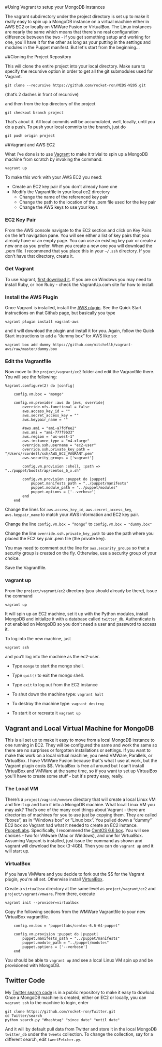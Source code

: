 
#Using Vagrant to setup your MongoDB instances

The vagrant subdirectory under the project directory is set up to make it really easy to spin up a MongoDB instance on a virtual machine either in AWS EC2 or locally on VMWare Fusion or VirtualBox. The Linux instances are nearly the same which means that there's no real configuration difference between the two - if you get something setup and working for one, you'll have it for the other as long as your putting in the settings and modules in the Puppet manifest. But let's start from the beginning...

##Cloning the Project Repository

This will clone the entire project into your local directory. Make sure to specify the recursive option in order to get all the git submodules used for Vagrant.

    git clone --recursive https://github.com/rocket-ron/MIDS-W205.git
(that’s 2 dashes in front of recursive)

and then from the top directory of the project

    git checkout branch project

That’s about it. All local commits will be accumulated, well, locally, until you do a push. To push your local commits to the branch, just do

    git push origin project

##Vagrant and AWS EC2

What I’ve done is to use [Vagrant](https://www.vagrantup.com) to make it trivial to spin up a MongoDB machine from scratch by invoking the command:

    vagrant up

To make this work with your AWS EC2 you need:
- Create an EC2 key pair if you don't already have one
- Modify the Vagrantfile in your local ec2 directory
    + Change the name of the referenced key pair
    + Change the path to the location of the .pem file used for the key pair
    + Change the AWS keys to use your keys

### EC2 Key Pair

From the AWS console navigate to the EC2 section and click on Key Pairs on the left navigation pane. You will see either a list of key pairs that you already have or an empty page. You can use an existing key pair or create a new one as you prefer. When you create a new one you will download the .pem file. I recommend that you place this in your `~/.ssh` directory. If you don't have that directory, create it.

### Get Vagrant

To use Vagrant, [first download it](https://www.vagrantup.com/downloads.html). If you are on Windows you may need to install Ruby, or Iron Ruby - check the VagrantUp.com site for how to install.

### Install the AWS Plugin

Once Vagrant is installed, install the [AWS plugin](https://github.com/mitchellh/vagrant-aws). See the Quick Start instructions on that Github page, but basically you type

    vagrant plugin install vagrant-aws

and it will download the plugin and install it for you. Again, follow the Quick Start instructions to add a “dummy box” for AWS like so:

    vagrant box add dummy https://github.com/mitchellh/vagrant-aws/raw/master/dummy.box

### Edit the Vagrantfile

Now move to the `project/vagrant/ec2` folder and edit the Vagrantfile there. You will see the following:

    Vagrant.configure(2) do |config|

        config.vm.box = "mongo"

        config.vm.provider :aws do |aws, override|
            override.nfs.functional = false
            aws.access_key_id = ""
            aws.secret_access_key = ""
            aws.keypair_name = ""

            #aws.ami = "ami-a7fdfee2"
            aws.ami = "ami-777f9b33"
            aws.region = "us-west-1"
            aws.instance_type = "m4.xlarge"
            override.ssh.username = "ec2-user"
            override.ssh.private_key_path = "/Users/rcordell/ssh/AWS_EC2_VAGRANT.pem"
            aws.security_groups = ['vagrant']

            config.vm.provision :shell, :path => "../puppet/bootstrap/centos_6_x.sh"

            config.vm.provision :puppet do |puppet|
                puppet.manifests_path = "../puppet/manifests"
                puppet.module_path = "../puppet/modules"
                puppet.options = ['--verbose']
            end
        end


Change the lines for `aws.access_key_id`, `aws.secret_access_key`, `aws.keypair_name` to match your AWS information and EC2 key pair.

Change the line `config.vm.box = “mongo”` to `config.vm.box = "dummy.box"`

Change the line `override.ssh.private_key_path` to use the path where you placed the EC2 key pair .pem file (the private key).

You may need to comment out the line for `aws.security_groups` so that a security group is created on the fly. Otherwise, use a security group of your choice.

Save the Vagrantfile.

### vagrant up

From the `project/vagrant/ec2` directory (you should already be there), issue the command

    vagrant up

It will spin up an EC2 machine, set it up with the Python modules, install MongoDB and initialize it with a database called `twitter_db`. Authenticate is not enabled on MongoDB so you don't need a user and password to access it.

To log into the new machine, just

    vagrant ssh

and you’ll log into the machine as the ec2-user. 
- Type `mongo` to start the mongo shell. 
- Type `quit()` to exit the mongo shell. 
- Type `exit` to log out from the EC2 instance

- To shut down the machine type:   `vagrant halt`
- To destroy the machine type:     `vagrant destroy`
- To start it or recreate it       `vagrant up`

## Vagrant and Local Virtual Machine for MongoDB

This is all set up to make it easy to move from a local MongoDB instance to one running in EC2. They will be configured the same and work the same so there are no surprises or forgotten installations or settings. If you want to make this work on a local virtual machine, you need VMWare, Parallels, or VirtualBox. I have VMWare Fusion because that's what I use at work, but the Vagrant plugin costs $$. VirtualBox is free all around but I can't install VirtualBox and VMWare at the same time, so if you want to set up VirtualBox you'll have to create some stuff - but it's pretty easy, really.

### The Local VM

There’s a `project/vagrant/vmware` directory that will create a local Linux VM and fire it up and turn it into a MongoDB machine. What local Linux VM you may ask? That’s one of the many cool things about Vagrant - there are directories of machines for you to use just by copying them. They are called “boxes”, as in “Windows box” or “Linux box”. You pulled down a “dummy” EC2 box so Vagrant had what it needed to create an EC2 instance. [PuppetLabs](https://atlas.hashicorp.com/puppetlabs). Specifically, I recommend the [CentOS 6.6 box](https://atlas.hashicorp.com/puppetlabs/puppetlabs/centos-6.6-64-puppet-enterprise). You will see choices - two for VMware (Mac or Windows), and one for VirtualBox. Assuming Vagrant is installed, just issue the command as shown and vagrant will download the box (3-4GB). Then you can do `vagrant up` and it will start up. 

### VirtualBox

If you have VMWare and you decide to fork out the $$ for the Vagrant plugin, you're all set. Otherwise install [VirtualBox](https://www.virtualbox.org/wiki/Downloads). 

Create a `virtualbox` directory at the same level as `project/vagrant/ec2` and `project/vagrant/vmware`. From there, execute
    
    vagrant init --provider=virtualbox

Copy the following sections from the WMWare Vagrantfile to your new VirtualBox vagrantfile. 

        config.vm.box = "puppetlabs/centos-6.6-64-puppet"

        config.vm.provision :puppet do |puppet|
            puppet.manifests_path = "../puppet/manifests"
            puppet.module_path = "../puppet/modules"
            puppet.options = ['--verbose']
        end

You should be able to `vagrant up` and see a local Linux VM spin up and be provisioned with MongoDB.

## Twitter Code

My [Twitter search code](https://github.com/rocket-ron/Twitter) is in a public repository to make it easy to dowload. Once a MongoDB machine is created, either on EC2 or locally, you can `vagrant ssh` to the machine to login, enter

    git clone https://github.com/rocket-ron/Twitter.git
    cd Twitter/search
    python search.py "#hashtag" "since date" "until date"

And it will by default pull data from Twitter and store it in the local MongoDB `twitter_db` under the `tweets` collection. To change the collection, say for a different search, edit `tweetFetcher.py`.


